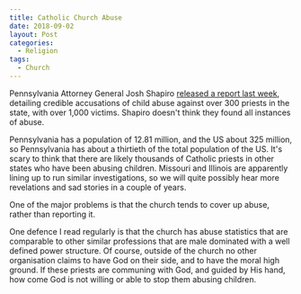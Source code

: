 ```yaml
---
title: Catholic Church Abuse
date: 2018-09-02
layout: Post
categories:
  - Religion
tags:
  - Church
---
```


Pennsylvania Attorney General Josh Shapiro [released a report last week](https://www.usatoday.com/story/news/world/2018/08/28/priest-abuse-prosecutor-vatican-knew-priest-abuse-cover-up/1122098002/), detailing credible accusations of child abuse against over 300 priests in the state, with over 1,000 victims. Shapiro doesn't think they found all instances of abuse.

<!-- more -->

Pennsylvania has a population of 12.81 million, and the US about 325 million, so Pennsylvania has about a thirtieth of the total population of the US. It's scary to think that there are likely thousands of Catholic priests in other states who have been abusing children. Missouri and Illinois are apparently lining up to run similar investigations, so we will quite possibly hear more revelations and sad stories in a couple of years.

One of the major problems is that the church tends to cover up abuse, rather than reporting it.

One defence I read regularly is that the church has abuse statistics that are comparable to other similar professions that are male dominated with a well defined power structure. Of course, outside of the church no other organisation claims to have God on their side, and to have the moral high ground. If these priests are communing with God, and guided by His hand, how come God is not willing or able to stop them abusing children.
